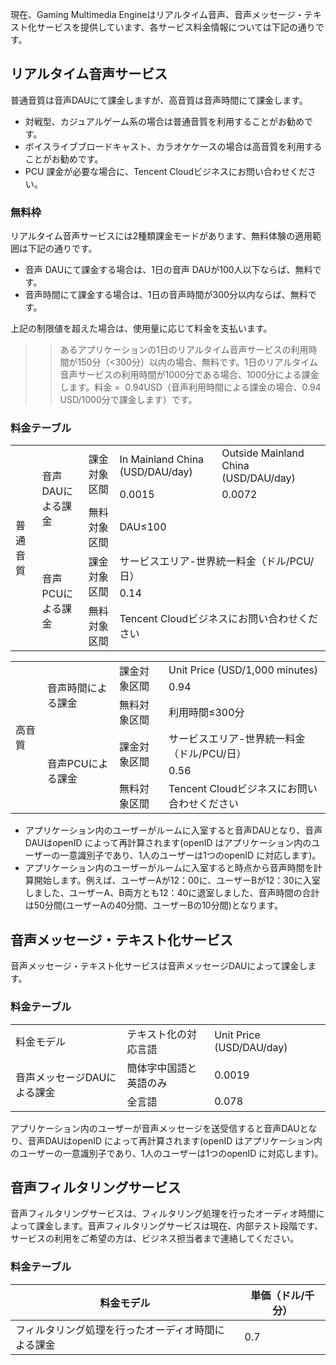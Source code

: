現在、Gaming Multimedia Engineはリアルタイム音声、音声メッセージ・テキスト化サービスを提供しています、各サービス料金情報については下記の通りです。


## リアルタイム音声サービス
普通音質は音声DAUにて課金しますが、高音質は音声時間にて課金します。

- 対戦型、カジュアルゲーム系の場合は普通音質を利用することがお勧めです。
- ボイスライブブロードキャスト、カラオケケースの場合は高音質を利用することがお勧めです。
- PCU 課金が必要な場合に、Tencent Cloudビジネスにお問い合わせください。

### 無料枠
リアルタイム音声サービスには2種類課金モードがあります、無料体験の適用範囲は下記の通りです。
- 音声 DAUにて課金する場合は、1日の音声 DAUが100人以下ならば、無料です。
- 音声時間にて課金する場合は、1日の音声時間が300分以内ならば、無料です。

上記の制限値を超えた場合は、使用量に応じて料金を支払います。

>>あるアプリケーションの1日のリアルタイム音声サービスの利用時間が150分（<300分）以内の場合、無料です。1日のリアルタイム音声サービスの利用時間が1000分である場合、1000分による課金します。料金 =  0.94USD（音声利用時間による課金の場合、0.94 USD/1000分で課金します）です。



### 料金テーブル
<table>
   <tr>
      <td rowspan="6">普通音質</td>
      <td rowspan="3">音声DAUによる課金</td>
      <td rowspan="2">課金対象区間</td>
      <td>In Mainland China (USD/DAU/day)</td>
      <td>Outside Mainland China (USD/DAU/day)</td>
   </tr>
   <tr>
      <td>0.0015</td>
      <td>0.0072</td>
   </tr>
   <tr>
      <td >無料対象区間</td>
      <td colspan="4">DAU≤100</td>
   </tr>
   <tr>
      <td rowspan="3">音声PCUによる課金</td>
      <td rowspan="2">課金対象区間</td>
      <td colspan="4">サービスエリア-世界統一料金（ドル/PCU/日）</td>
   </tr>
   <tr>
      <td colspan="4">0.14</td>
   </tr>
   <tr>
      <td rowspan="1">無料対象区間</td>
      <td colspan="4">Tencent Cloudビジネスにお問い合わせください</td>
   </tr>
</table>



<table>
   <tr>
      <td rowspan="6">高音質</td>
      <td rowspan="3">音声時間による課金</td>
      <td rowspan="2">課金対象区間</td>
      <td colspan="4">Unit Price (USD/1,000 minutes)</td>
   </tr>
   <td colspan="2">0.94</td>
   <tr>
      <td >無料対象区間</td>
      <td >利用時間≤300分</td>
   </tr>
   <tr>
      <td rowspan="3">音声PCUによる課金</td>
      <td rowspan="2">課金対象区間</td>
      <td colspan="2">サービスエリア-世界統一料金（ドル/PCU/日）</td>
   </tr>
   <tr>
      <td colspan="2">0.56</td>
   </tr>
    <tr>
      <td rowspan="2">無料対象区間</td>
      <td colspan="2">Tencent Cloudビジネスにお問い合わせください</td>
   </tr>
</table>



>
- アプリケーション内のユーザーがルームに入室すると音声DAUとなり、音声DAUはopenID によって再計算されます(openID はアプリケーション内のユーザーの一意識別子であり、1人のユーザーは1つのopenID に対応します)。
- アプリケーション内のユーザーがルームに入室すると時点から音声時間を計算開始します。例えば、ユーザーAが12：00に、ユーザーBが12：30に入室しました、ユーザーA、B両方とも12：40に退室しました、音声時間の合計は50分間(ユーザーAの40分間、ユーザーBの10分間)となります。

## 音声メッセージ・テキスト化サービス
音声メッセージ・テキスト化サービスは音声メッセージDAUによって課金します。

### 料金テーブル

<table>
   <tr>
      <td>料金モデル</td>
      <td>テキスト化の対応言語</td>
      <td>Unit Price (USD/DAU/day)</td>
   </tr>
   <tr>
      <td rowspan="3">音声メッセージDAUによる課金</td>
      <td >簡体字中国語と英語のみ</td>
      <td>0.0019 </td>
   </tr>
   <tr>
      <td >全言語</td>
      <td>0.078 </td>
   </tr>
   </tr>
</table>



アプリケーション内のユーザーが音声メッセージを送受信すると音声DAUとなり、音声DAUはopenID によって再計算されます(openID はアプリケーション内のユーザーの一意識別子であり、1人のユーザーは1つのopenID に対応します)。

## 音声フィルタリングサービス

音声フィルタリングサービスは、フィルタリング処理を行ったオーディオ時間によって課金します。音声フィルタリングサービスは現在、内部テスト段階です、サービスの利用をご希望の方は、ビジネス担当者まで連絡してください。

### 料金テーブル

| 料金モデル             | 単価（ドル/千分） |
| -------------------- | ------------------- |
| フィルタリング処理を行ったオーディオ時間による課金 | 0.7                 |
